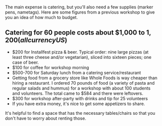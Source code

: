 The main expense is catering, but you'll also need a few supplies (marker pens, nametags). Here are some figures from a previous workshop to give you an idea of how much to budget.

## Catering for 60 people costs about $1,000 to $1,200 (all currency US$)
* $200 for Installfest pizza & beer. Typical order: nine large pizzas (at least three cheese and/or vegetarian), sliced into sixteen pieces; one case of beer.
* $100 for coffee for workshop morning
* $500-700 for Saturday lunch from a catering service/restaurant
 * Getting food from a grocery store like Whole Foods is way cheaper than hiring a restaurant. I ordered 70 pounds of food (a variety of pasta and regular salads and hummus) for a workshop with about 100 students and volunteers. The total came to $584 and there were leftovers.
* $300 for workshop after-party with drinks and tip for 25 volunteers
 * If you have extra money, it's nice to get some appetizers to share.


It's helpful to find a space that has the necessary tables/chairs so that you don't have to worry about renting those. 